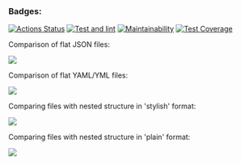 ### Badges:
[![Actions Status](https://github.com/IvanTheF/frontend-project-46/workflows/hexlet-check/badge.svg)](https://github.com/IvanTheF/frontend-project-46/actions)
[![Test and lint](https://github.com/IvanTheF/frontend-project-46/workflows/main.yml/badge.svg)](https://github.com/IvanTheF/frontend-project-46/actions/workflows/main.yml)
[![Maintainability](https://api.codeclimate.com/v1/badges/f6467a189b9a93adc5fb/maintainability)](https://codeclimate.com/github/IvanTheF/frontend-project-46/maintainability)
[![Test Coverage](https://api.codeclimate.com/v1/badges/f6467a189b9a93adc5fb/test_coverage)](https://codeclimate.com/github/IvanTheF/frontend-project-46/test_coverage)

Comparison of flat JSON files:

<a href="https://asciinema.org/a/dOioQyw0wv6JkVIj6klwzJiuU" target="_blank"><img src="https://asciinema.org/a/dOioQyw0wv6JkVIj6klwzJiuU.svg" /></a>

Comparison of flat YAML/YML files:

<a href="https://asciinema.org/a/lnkE2FjbnUv0lqfOt7kAT7OUl" target="_blank"><img src="https://asciinema.org/a/lnkE2FjbnUv0lqfOt7kAT7OUl.svg" /></a>

Comparing files with nested structure in 'stylish' format:

<a href="https://asciinema.org/a/2QtySODVGpBPTlcPdZRe2d181" target="_blank"><img src="https://asciinema.org/a/2QtySODVGpBPTlcPdZRe2d181.svg" /></a>

Comparing files with nested structure in 'plain' format:

<a href="https://asciinema.org/a/6Vu4ORvfM8BelDByUrmB0PTMe" target="_blank"><img src="https://asciinema.org/a/6Vu4ORvfM8BelDByUrmB0PTMe.svg" /></a>

